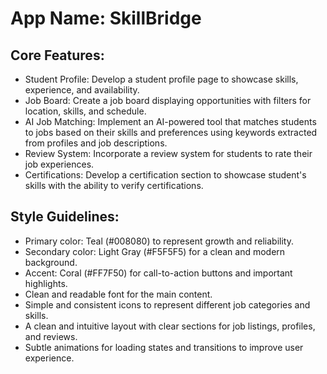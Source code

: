 # **App Name**: SkillBridge

## Core Features:

- Student Profile: Develop a student profile page to showcase skills, experience, and availability.
- Job Board: Create a job board displaying opportunities with filters for location, skills, and schedule.
- AI Job Matching: Implement an AI-powered tool that matches students to jobs based on their skills and preferences using keywords extracted from profiles and job descriptions.
- Review System: Incorporate a review system for students to rate their job experiences.
- Certifications: Develop a certification section to showcase student's skills with the ability to verify certifications.

## Style Guidelines:

- Primary color: Teal (#008080) to represent growth and reliability.
- Secondary color: Light Gray (#F5F5F5) for a clean and modern background.
- Accent: Coral (#FF7F50) for call-to-action buttons and important highlights.
- Clean and readable font for the main content.
- Simple and consistent icons to represent different job categories and skills.
- A clean and intuitive layout with clear sections for job listings, profiles, and reviews.
- Subtle animations for loading states and transitions to improve user experience.
